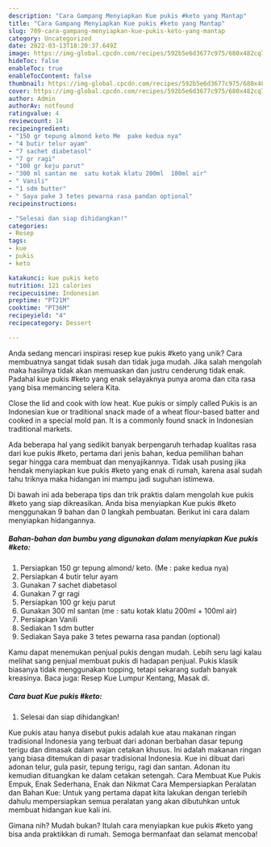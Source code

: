 ```yaml
---
description: "Cara Gampang Menyiapkan Kue pukis #keto yang Mantap"
title: "Cara Gampang Menyiapkan Kue pukis #keto yang Mantap"
slug: 709-cara-gampang-menyiapkan-kue-pukis-keto-yang-mantap
category: Uncategorized
date: 2022-03-13T18:20:37.649Z
image: https://img-global.cpcdn.com/recipes/592b5e6d3677c975/680x482cq70/kue-pukis-keto-foto-resep-utama.jpg
hideToc: false
enableToc: true
enableTocContent: false
thumbnail: https://img-global.cpcdn.com/recipes/592b5e6d3677c975/680x482cq70/kue-pukis-keto-foto-resep-utama.jpg
cover: https://img-global.cpcdn.com/recipes/592b5e6d3677c975/680x482cq70/kue-pukis-keto-foto-resep-utama.jpg
author: Admin
authorAv: notfound
ratingvalue: 4
reviewcount: 14
recipeingredient:
- "150 gr tepung almond keto Me  pake kedua nya"
- "4 butir telur ayam"
- "7 sachet diabetasol"
- "7 gr ragi"
- "100 gr keju parut"
- "300 ml santan me  satu kotak klatu 200ml  100ml air"
- " Vanili"
- "1 sdm butter"
- " Saya pake 3 tetes pewarna rasa pandan optional"
recipeinstructions:

- "Selesai dan siap dihidangkan!"
categories:
- Resep
tags:
- kue
- pukis
- keto

katakunci: kue pukis keto 
nutrition: 121 calories
recipecuisine: Indonesian
preptime: "PT21M"
cooktime: "PT36M"
recipeyield: "4"
recipecategory: Dessert

---
```





Anda sedang mencari inspirasi resep kue pukis #keto yang unik? Cara membuatnya sangat tidak susah dan tidak juga mudah. Jika salah mengolah maka hasilnya tidak akan memuaskan dan justru cenderung tidak enak. Padahal kue pukis #keto yang enak selayaknya punya aroma dan cita rasa yang bisa memancing selera Kita.





Close the lid and cook with low heat. Kue pukis or simply called Pukis is an Indonesian kue or traditional snack made of a wheat flour-based batter and cooked in a special mold pan. It is a commonly found snack in Indonesian traditional markets.

Ada beberapa hal yang sedikit banyak berpengaruh terhadap kualitas rasa dari kue pukis #keto, pertama dari jenis bahan, kedua pemilihan bahan segar hingga cara membuat dan menyajikannya. Tidak usah pusing jika hendak menyiapkan kue pukis #keto yang enak di rumah, karena asal sudah tahu triknya maka hidangan ini mampu jadi suguhan istimewa.






Di bawah ini ada beberapa tips dan trik praktis dalam mengolah kue pukis #keto yang siap dikreasikan. Anda bisa menyiapkan Kue pukis #keto menggunakan 9 bahan dan 0 langkah pembuatan. Berikut ini cara dalam menyiapkan hidangannya.

<!--inarticleads1-->

##### Bahan-bahan dan bumbu yang digunakan dalam menyiapkan Kue pukis #keto:

1. Persiapkan 150 gr tepung almond/ keto. (Me : pake kedua nya)
1. Persiapkan 4 butir telur ayam
1. Gunakan 7 sachet diabetasol
1. Gunakan 7 gr ragi
1. Persiapkan 100 gr keju parut
1. Gunakan 300 ml santan (me : satu kotak klatu 200ml + 100ml air)
1. Persiapkan  Vanili
1. Sediakan 1 sdm butter
1. Sediakan  Saya pake 3 tetes pewarna rasa pandan (optional)


Kamu dapat menemukan penjual pukis dengan mudah. Lebih seru lagi kalau melihat sang penjual membuat pukis di hadapan penjual. Pukis klasik biasanya tidak menggunakan topping, tetapi sekarang sudah banyak kreasinya. Baca juga: Resep Kue Lumpur Kentang, Masak di. 

<!--inarticleads2-->

##### Cara buat Kue pukis #keto:


1. Selesai dan siap dihidangkan!

Kue pukis atau hanya disebut pukis adalah kue atau makanan ringan tradisional Indonesia yang terbuat dari adonan berbahan dasar tepung terigu dan dimasak dalam wajan cetakan khusus. Ini adalah makanan ringan yang biasa ditemukan di pasar tradisional Indonesia. Kue ini dibuat dari adonan telur, gula pasir, tepung terigu, ragi dan santan. Adonan itu kemudian dituangkan ke dalam cetakan setengah. Cara Membuat Kue Pukis Empuk, Enak Sederhana, Enak dan Nikmat Cara Mempersiapkan Peralatan dan Bahan Kue: Untuk yang pertama dapat kita lakukan dengan terlebih dahulu mempersiapkan semua peralatan yang akan dibutuhkan untuk membuat hidangan kue kali ini. 

Gimana nih? Mudah bukan? Itulah cara menyiapkan kue pukis #keto yang bisa anda praktikkan di rumah. Semoga bermanfaat dan selamat mencoba!
